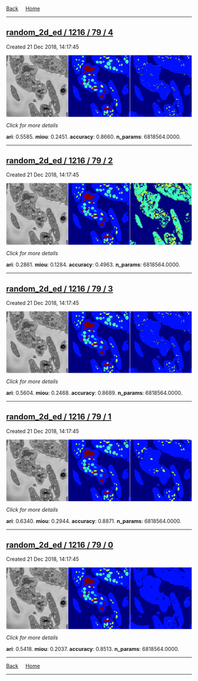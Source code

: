 
[Back](..)&nbsp;&nbsp;&nbsp;&nbsp;&nbsp;[Home](https://leapmanlab.github.io/snapshots)

---

<div class="summary"><a href="4"><h2>random_2d_ed / 1216 / 79 / 4</h2></a><p>Created 21 Dec 2018, 14:17:45
</p><a href="4"><img src="4/media/summary.png" align="center"></a><p>
<i>Click for more details</i>
</p></div>

**ari**: 0.5585. **miou**: 0.2451. **accuracy**: 0.8660. **n_params**: 6818564.0000. 

---

<div class="summary"><a href="2"><h2>random_2d_ed / 1216 / 79 / 2</h2></a><p>Created 21 Dec 2018, 14:17:45
</p><a href="2"><img src="2/media/summary.png" align="center"></a><p>
<i>Click for more details</i>
</p></div>

**ari**: 0.2861. **miou**: 0.1284. **accuracy**: 0.4963. **n_params**: 6818564.0000. 

---

<div class="summary"><a href="3"><h2>random_2d_ed / 1216 / 79 / 3</h2></a><p>Created 21 Dec 2018, 14:17:45
</p><a href="3"><img src="3/media/summary.png" align="center"></a><p>
<i>Click for more details</i>
</p></div>

**ari**: 0.5604. **miou**: 0.2468. **accuracy**: 0.8689. **n_params**: 6818564.0000. 

---

<div class="summary"><a href="1"><h2>random_2d_ed / 1216 / 79 / 1</h2></a><p>Created 21 Dec 2018, 14:17:45
</p><a href="1"><img src="1/media/summary.png" align="center"></a><p>
<i>Click for more details</i>
</p></div>

**ari**: 0.6340. **miou**: 0.2944. **accuracy**: 0.8871. **n_params**: 6818564.0000. 

---

<div class="summary"><a href="0"><h2>random_2d_ed / 1216 / 79 / 0</h2></a><p>Created 21 Dec 2018, 14:17:45
</p><a href="0"><img src="0/media/summary.png" align="center"></a><p>
<i>Click for more details</i>
</p></div>

**ari**: 0.5418. **miou**: 0.2037. **accuracy**: 0.8513. **n_params**: 6818564.0000. 

---

[Back](..)&nbsp;&nbsp;&nbsp;&nbsp;&nbsp;[Home](https://leapmanlab.github.io/snapshots)

---